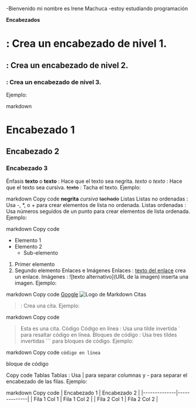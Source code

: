 
-Bienvenido     mi nombre es Irene Machuca
-estoy estudiando programación

**Encabezados**
# : Crea un encabezado de nivel 1.
## : Crea un encabezado de nivel 2.
### : Crea un encabezado de nivel 3.
Ejemplo:

markdown

# Encabezado 1
## Encabezado 2
### Encabezado 3
Énfasis
**texto** o __texto__ : Hace que el texto sea negrita.
*texto* o _texto_ : Hace que el texto sea cursiva.
~~texto~~ : Tacha el texto.
Ejemplo:

markdown
Copy code
**negrita**
*cursiva*
~~tachado~~
Listas
Listas no ordenadas : Usa -, *, o + para crear elementos de lista no ordenada.
Listas ordenadas : Usa números seguidos de un punto para crear elementos de lista ordenada.
Ejemplo:

markdown
Copy code
- Elemento 1
- Elemento 2
  - Sub-elemento

1. Primer elemento
2. Segundo elemento
Enlaces e Imágenes
Enlaces : [texto del enlace](URL) crea un enlace.
Imágenes : ![texto alternativo](URL de la imagen) inserta una imagen.
Ejemplo:

markdown
Copy code
[Google](https://www.google.com)
![Logo de Markdown](https://markdown-here.com/img/icon256.png)
Citas
> : Crea una cita.
Ejemplo:

markdown
Copy code
> Esta es una cita.
Código
Código en línea : Usa una tilde invertida ` para resaltar código en línea.
Bloques de código : Usa tres tildes invertidas ``` para bloques de código.
Ejemplo:

markdown
Copy code
`código en línea`

bloque de código

Copy code
Tablas
Tablas : Usa | para separar columnas y - para separar el encabezado de las filas.
Ejemplo:

markdown
Copy code
| Encabezado 1 | Encabezado 2 |
|--------------|--------------|
| Fila 1 Col 1 | Fila 1 Col 2 |
| Fila 2 Col 1 | Fila 2 Col 2 |
